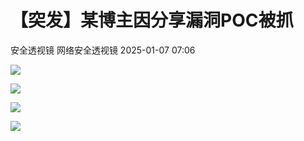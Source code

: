 #  【突发】某博主因分享漏洞POC被抓   
安全透视镜  网络安全透视镜   2025-01-07 07:06  
  
![](https://mmbiz.qpic.cn/mmbiz_jpg/apNprpz3YS4PRgECWbwM7EMmgIH2ZhUoGeTh7IcdD9FtJbqBAXXrowSEyicUXlc6wYMycwL5SlhbToNMVWlj5Nw/640?wx_fmt=jpeg&from=appmsg "")  
  
![](https://mmbiz.qpic.cn/mmbiz_jpg/apNprpz3YS4PRgECWbwM7EMmgIH2ZhUoQcfEHXrdfwq2FIJib5cuzL32XPXfgNicnicTXOUfljgiayCA1oyNcZJ7ww/640?wx_fmt=jpeg&from=appmsg "")  
  
![](https://mmbiz.qpic.cn/mmbiz_jpg/apNprpz3YS4PRgECWbwM7EMmgIH2ZhUoMufhSaUK29dfjnPzKI3Prv8jmfic5sXSGcs4o0h8mpxAlcia5ksI81Gg/640?wx_fmt=jpeg&from=appmsg "")  
  
![](https://mmbiz.qpic.cn/mmbiz_jpg/apNprpz3YS4PRgECWbwM7EMmgIH2ZhUojEJJ0McjichHFmIibJ4mFcPnsmpLeJyRBBnWsYceND8X0H8VOkMsUPlA/640?wx_fmt=jpeg&from=appmsg "")  
  
  
  
